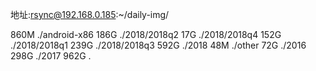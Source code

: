 地址:rsync@192.168.0.185:~/daily-img/

860M    ./android-x86
186G    ./2018/2018q2
17G     ./2018/2018q4
152G    ./2018/2018q1
239G    ./2018/2018q3
592G    ./2018
48M     ./other
72G     ./2016
298G    ./2017
962G    .
